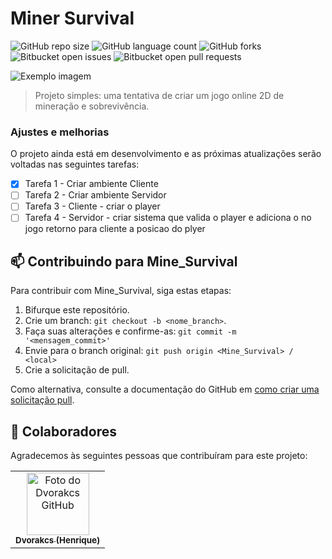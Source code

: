 # Miner Survival

![GitHub repo size](https://img.shields.io/github/repo-size/Dvorakcs/MinerSurvival?style=for-the-badge)
![GitHub language count](https://img.shields.io/github/languages/count/Dvorakcs/MinerSurvival?style=for-the-badge)
![GitHub forks](https://img.shields.io/github/forks/Dvorakcs/MinerSurvival?style=for-the-badge)
![Bitbucket open issues](https://img.shields.io/bitbucket/issues/Dvorakcs/MinerSurvival?style=for-the-badge)
![Bitbucket open pull requests](https://img.shields.io/bitbucket/pr-raw/Dvorakcs/MinerSurvival?style=for-the-badge)

<img src="imagem.png" alt="Exemplo imagem">

> Projeto simples: uma tentativa de criar um jogo online 2D de mineração e sobrevivência.

### Ajustes e melhorias

O projeto ainda está em desenvolvimento e as próximas atualizações serão voltadas nas seguintes tarefas:

- [x] Tarefa 1 - Criar ambiente Cliente
- [ ] Tarefa 2 - Criar ambiente Servidor
- [ ] Tarefa 3 - Cliente - criar o player
- [ ] Tarefa 4 - Servidor - criar sistema que valida o player e adiciona o no jogo retorno para cliente a posicao do plyer

## 📫 Contribuindo para Mine_Survival

Para contribuir com Mine_Survival, siga estas etapas:

1. Bifurque este repositório.
2. Crie um branch: `git checkout -b <nome_branch>`.
3. Faça suas alterações e confirme-as: `git commit -m '<mensagem_commit>'`
4. Envie para o branch original: `git push origin <Mine_Survival> / <local>`
5. Crie a solicitação de pull.

Como alternativa, consulte a documentação do GitHub em [como criar uma solicitação pull](https://help.github.com/en/github/collaborating-with-issues-and-pull-requests/creating-a-pull-request).

## 🤝 Colaboradores

Agradecemos às seguintes pessoas que contribuíram para este projeto:

<table>
  <tr>
    <td align="center">
      <a href="#">
        <img src="https://avatars.githubusercontent.com/u/80294621?v=4" width="100px;" alt="Foto do Dvorakcs GitHub"/><br>
        <sub>
          <b>Dvorakcs (Henrique)</b>
        </sub>
      </a>
    </td>
  </tr>
</table>
